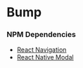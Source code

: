 # Bump

### NPM Dependencies
* [React Navigation](https://reactnavigation.org/docs/intro/)
* [React Native Modal](https://github.com/react-native-community/react-native-modal)
